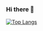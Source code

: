 ### Hi there 👋
[![Top Langs](https://github-readme-stats.vercel.app/api/top-langs/?username=hrdate&layout=compact&hide=html,css,javascript,java,C++)](https://github.com/anuraghazra/github-readme-stats)

<!--
**hrdate/hrdate** is a ✨ _special_ ✨ repository because its `README.md` (this file) appears on your GitHub profile.

Here are some ideas to get you started:

- 🔭 I’m currently working on ...
- 🌱 I’m currently learning ...
- 👯 I’m looking to collaborate on ...
- 🤔 I’m looking for help with ...
- 💬 Ask me about ...
- 📫 How to reach me: ...
- 😄 Pronouns: ...
- ⚡ Fun fact: ...
-->
